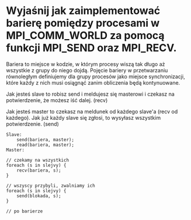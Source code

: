 # Wyjaśnij jak zaimplementować barierę pomiędzy procesami w MPI_COMM_WORLD za pomocą funkcji MPI_SEND oraz MPI_RECV.


Bariera to miejsce w kodzie, w którym procesy wiszą tak długo aż wszystkie z grupy do niego dojdą. Pojęcie bariery w przetwarzaniu równoległym definiujemy dla grupy procesów jako miejsce synchronizacji, które każdy z nich musi osiągnąć zanim obliczenia będą kontynuowane.

Jak jesteś slave to robisz send i meldujesz się masterowi i czekasz na potwierdzenie, że możesz iść dalej. (recv)

Jak jesteś master to czekasz na meldunek od każdego slave'a (recv od każdego). Jak już każdy slave się zgłosi, to wysyłasz wszystkim potwierdzenie. (send)

```
Slave: 
    send(bariera, master);
    read(bariera, master);
Master: 

// czekamy na wszystkich
foreach (s in slejvy) {
    recv(bariera, s);
}

// wszyscy przybyli, zwalniamy ich
foreach (s in slejvy) {
    send(blokada, s);
}

// po barierze
```